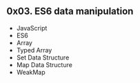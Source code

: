 ## 0x03. ES6 data manipulation
- JavaScript
- ES6
- Array
- Typed Array
- Set Data Structure
- Map Data Structure
- WeakMap
